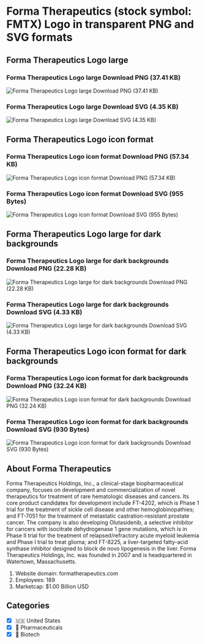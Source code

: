 # Forma Therapeutics (stock symbol: FMTX) Logo in transparent PNG and SVG formats

## Forma Therapeutics Logo large

### Forma Therapeutics Logo large Download PNG (37.41 KB)

![Forma Therapeutics Logo large Download PNG (37.41 KB)](/img/orig/FMTX_BIG-35a98de3.png)

### Forma Therapeutics Logo large Download SVG (4.35 KB)

![Forma Therapeutics Logo large Download SVG (4.35 KB)](/img/orig/FMTX_BIG-a9430470.svg)

## Forma Therapeutics Logo icon format

### Forma Therapeutics Logo icon format Download PNG (57.34 KB)

![Forma Therapeutics Logo icon format Download PNG (57.34 KB)](/img/orig/FMTX-52df7ed5.png)

### Forma Therapeutics Logo icon format Download SVG (955 Bytes)

![Forma Therapeutics Logo icon format Download SVG (955 Bytes)](/img/orig/FMTX-4fd4fbff.svg)

## Forma Therapeutics Logo large for dark backgrounds

### Forma Therapeutics Logo large for dark backgrounds Download PNG (22.28 KB)

![Forma Therapeutics Logo large for dark backgrounds Download PNG (22.28 KB)](/img/orig/FMTX_BIG.D-d70b34c4.png)

### Forma Therapeutics Logo large for dark backgrounds Download SVG (4.33 KB)

![Forma Therapeutics Logo large for dark backgrounds Download SVG (4.33 KB)](/img/orig/FMTX_BIG.D-9fb62c30.svg)

## Forma Therapeutics Logo icon format for dark backgrounds

### Forma Therapeutics Logo icon format for dark backgrounds Download PNG (32.24 KB)

![Forma Therapeutics Logo icon format for dark backgrounds Download PNG (32.24 KB)](/img/orig/FMTX.D-9f1bbd53.png)

### Forma Therapeutics Logo icon format for dark backgrounds Download SVG (930 Bytes)

![Forma Therapeutics Logo icon format for dark backgrounds Download SVG (930 Bytes)](/img/orig/FMTX.D-e852460f.svg)

## About Forma Therapeutics

Forma Therapeutics Holdings, Inc., a clinical-stage biopharmaceutical company, focuses on development and commercialization of novel therapeutics for treatment of rare hematologic diseases and cancers. Its core product candidates for development include FT-4202, which is Phase 1 trial for the treatment of sickle cell disease and other hemoglobinopathies; and FT-7051 for the treatment of metastatic castration-resistant prostate cancer. The company is also developing Olutasidenib, a selective inhibitor for cancers with isocitrate dehydrogenase 1 gene mutations, which is in Phase II trial for the treatment of relapsed/refractory acute myeloid leukemia and Phase I trial to treat glioma; and FT-8225, a liver-targeted fatty-acid synthase inhibitor designed to block de novo lipogenesis in the liver. Forma Therapeutics Holdings, Inc. was founded in 2007 and is headquartered in Watertown, Massachusetts.

1. Website domain: formatherapeutics.com
2. Employees: 189
3. Marketcap: $1.00 Billion USD


## Categories
- [x] 🇺🇸 United States
- [x] 💊 Pharmaceuticals
- [x] 🧬 Biotech
